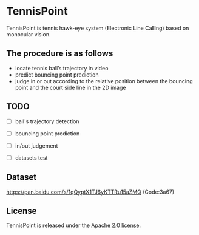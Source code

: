 # TennisPoint
TennisPoint is tennis hawk-eye system (Electronic Line Calling) based on monocular vision.
## The procedure is as follows 
* locate tennis ball’s trajectory in video
* predict bouncing point prediction
* judge in or out according to the relative position between the bouncing point and the court side line in the 2D image

## TODO
* [ ] ball's trajectory detection
* [ ] bouncing point prediction
* [ ] in/out judgement
* [ ] datasets test


## Dataset
https://pan.baidu.com/s/1qQyptX1TJ6yKTTRu15aZMQ  (Code:3a67) 

## License
TennisPoint is released under the [Apache 2.0 license](LICENSE).
